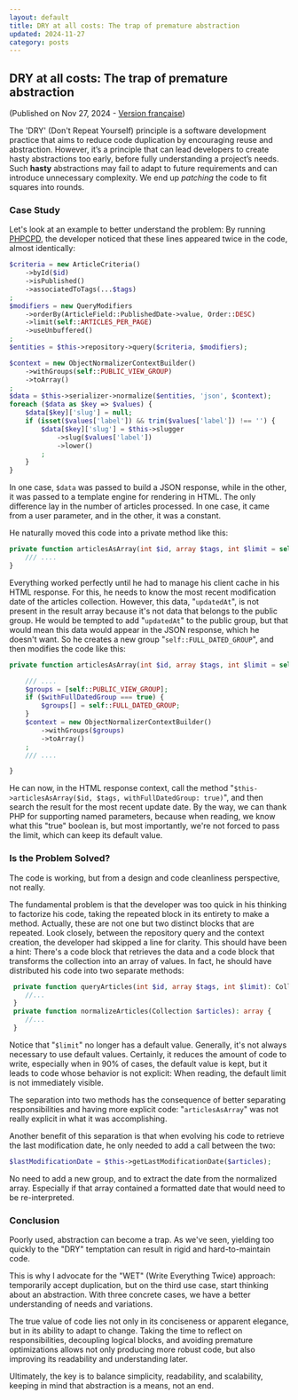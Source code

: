 ```yaml
---
layout: default
title: DRY at all costs: The trap of premature abstraction
updated: 2024-11-27
category: posts
---
```


## DRY at all costs: The trap of premature abstraction
(Published on Nov 27, 2024 - [Version française](/fr/abstraction-hative))

The 'DRY' (Don't Repeat Yourself) principle is a software development practice that aims to reduce code duplication by encouraging reuse and abstraction.
However, it’s a principle that can lead developers to create hasty abstractions too early, before fully understanding a project’s needs.
Such **hasty** abstractions may fail to adapt to future requirements and can introduce unnecessary complexity. We end up *patching* the code to fit squares into rounds.

### Case Study
Let's look at an example to better understand the problem: By running [PHPCPD](https://github.com/sebastianbergmann/phpcpd), the developer noticed that these lines appeared twice in the code, almost identically:
```php
$criteria = new ArticleCriteria()
    ->byId($id)
    ->isPublished()
    ->associatedToTags(...$tags)
;
$modifiers = new QueryModifiers
    ->orderBy(ArticleField::PublishedDate->value, Order::DESC)
    ->limit(self::ARTICLES_PER_PAGE)
    ->useUnbuffered()
;
$entities = $this->repository->query($criteria, $modifiers);

$context = new ObjectNormalizerContextBuilder()
    ->withGroups(self::PUBLIC_VIEW_GROUP)
    ->toArray()
;
$data = $this->serializer->normalize($entities, 'json', $context);
foreach ($data as $key => $values) {
    $data[$key]['slug'] = null;
    if (isset($values['label']) && trim($values['label']) !== '') {
        $data[$key]['slug'] = $this->slugger
            ->slug($values['label'])
            ->lower()
        ;
    }
}
```

In one case, `$data` was passed to build a JSON response, while in the other, it was passed to a template engine for rendering in HTML.
The only difference lay in the number of articles processed. In one case, it came from a user parameter, and in the other, it was a constant.

He naturally moved this code into a private method like this:
```php
private function articlesAsArray(int $id, array $tags, int $limit = self::ARTICLES_PER_PAGE): array {
    /// ....
}
```

Everything worked perfectly until he had to manage his client cache in his HTML response. For this, he needs to know the most recent modification date of the articles collection.
However, this data, "`updatedAt`", is not present in the result array because it's not data that belongs to the public group.
He would be tempted to add "`updatedAt`" to the public group, but that would mean this data would appear in the JSON response, which he doesn't want.
So he creates a new group "`self::FULL_DATED_GROUP`", and then modifies the code like this:

```php
private function articlesAsArray(int $id, array $tags, int $limit = self::ARTICLES_PER_PAGE, bool $withFullDatedGroup = false): array {

    /// ....
    $groups = [self::PUBLIC_VIEW_GROUP];
    if ($withFullDatedGroup === true) {
        $groups[] = self::FULL_DATED_GROUP;
    }
    $context = new ObjectNormalizerContextBuilder()
        ->withGroups($groups)
        ->toArray()
    ;
    /// ....

}
```

He can now, in the HTML response context, call the method "`$this->articlesAsArray($id, $tags, withFullDatedGroup: true)`", and then search the result for the most recent update date.
By the way, we can thank PHP for supporting named parameters, because when reading, we know what this "true" boolean is, but most importantly, we're not forced to pass the limit, which can keep its default value.

### Is the Problem Solved?

The code is working, but from a design and code cleanliness perspective, not really.

The fundamental problem is that the developer was too quick in his thinking to factorize his code, taking the repeated block in its entirety to make a method.
Actually, these are not one but two distinct blocks that are repeated.
Look closely, between the repository query and the context creation, the developer had skipped a line for clarity.
This should have been a hint: There's a code block that retrieves the data and a code block that transforms the collection into an array of values.
In fact, he should have distributed his code into two separate methods:
```php
 private function queryArticles(int $id, array $tags, int $limit): Collection {
    //...
 }
 private function normalizeArticles(Collection $articles): array {
    //...
 }
```

Notice that "`$limit`" no longer has a default value.
Generally, it's not always necessary to use default values.
Certainly, it reduces the amount of code to write, especially when in 90% of cases, the default value is kept, but it leads to code whose behavior is not explicit: When reading, the default limit is not immediately visible.

The separation into two methods has the consequence of better separating responsibilities and having more explicit code: "`articlesAsArray`" was not really explicit in what it was accomplishing.

Another benefit of this separation is that when evolving his code to retrieve the last modification date, he only needed to add a call between the two:

 ```php
 $lastModificationDate = $this->getLastModificationDate($articles);
 ```

No need to add a new group, and to extract the date from the normalized array. Especially if that array contained a formatted date that would need to be re-interpreted.

### Conclusion

Poorly used, abstraction can become a trap. As we've seen, yielding too quickly to the "DRY" temptation can result in rigid and hard-to-maintain code.

This is why I advocate for the "WET" (Write Everything Twice) approach: temporarily accept duplication, but on the third use case, start thinking about an abstraction. With three concrete cases, we have a better understanding of needs and variations.

The true value of code lies not only in its conciseness or apparent elegance, but in its ability to adapt to change.
Taking the time to reflect on responsibilities, decoupling logical blocks, and avoiding premature optimizations allows not only producing more robust code, but also improving its readability and understanding later.

Ultimately, the key is to balance simplicity, readability, and scalability, keeping in mind that abstraction is a means, not an end.